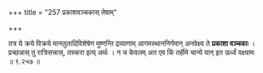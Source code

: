 +++
title = "257 प्रकाशवञ्चकास् तेषाम्"

+++

तत्र ये क्रये विक्रये मानतुलादिविशेषेण मुष्णन्ति द्रव्याणाम् आगमस्थाननिर्गमान् अनवेक्ष्य ते **प्रकाशा वञ्चकाः** । प्रच्छन्नास् तु रात्रिसत्त्रास्, तस्करा इत्य् अर्थः । न च केवलम् अत एव किं तर्हीमे चान्ये यान् इत ऊर्ध्वं वक्ष्यामः ॥ ९.२५७ ॥